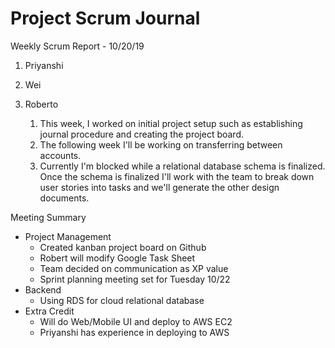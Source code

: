 # Project Scrum Journal


Weekly Scrum Report - 10/20/19

1. Priyanshi

2. Wei

3. Roberto 
    1. This week, I worked on initial project setup such as establishing journal procedure and creating the project board. 
    2. The following week I'll be working on transferring between accounts. 
    3. Currently I'm blocked while a relational database schema is finalized. Once the schema is finalized I'll work with the team to break down user stories into tasks and we'll generate the other design documents. 

Meeting Summary
* Project Management
    * Created kanban project board on Github
    * Robert will modify Google Task Sheet 
    * Team decided on communication as XP value
    * Sprint planning meeting set for Tuesday 10/22
* Backend
    * Using RDS for cloud relational database
* Extra Credit
    * Will do Web/Mobile UI and deploy to AWS EC2
    * Priyanshi has experience in deploying to AWS


